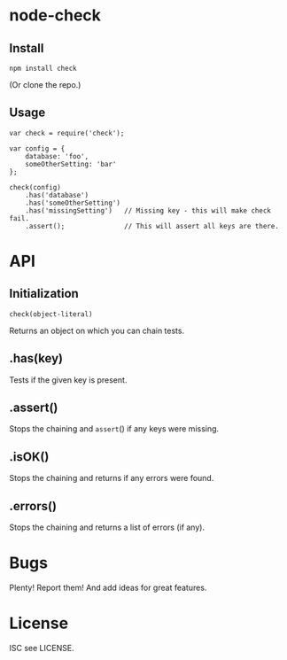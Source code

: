 node-check
==========

Install
-------

    npm install check

(Or clone the repo.)

Usage
-----

    var check = require('check');

	var config = {
	    database: 'foo',
		someOtherSetting: 'bar'
	};

	check(config)
		.has('database')
		.has('someOtherSetting')
		.has('missingSetting')   // Missing key - this will make check fail.
		.assert();               // This will assert all keys are there.
	
API
===

Initialization
--------------

    check(object-literal)

Returns an object on which you can chain tests.

.has(key)
---------

Tests if the given key is present.

.assert()
---------

Stops the chaining and `assert`() if any keys were missing.

.isOK()
-------

Stops the chaining and returns if any errors were found.

.errors()
---------

Stops the chaining and returns a list of errors (if any).

Bugs
====

Plenty! Report them! And add ideas for great features.

License
=======

ISC see LICENSE.
